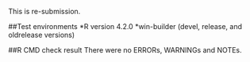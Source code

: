 This is re-submission.

##Test environments
*R version 4.2.0
*win-builder (devel, release, and oldrelease versions)

##R CMD check result
There were no ERRORs, WARNINGs and NOTEs.
